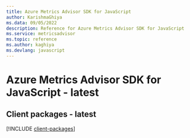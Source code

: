 ```yaml
---
title: Azure Metrics Advisor SDK for JavaScript
author: KarishmaGhiya
ms.data: 09/05/2022
description: Reference for Azure Metrics Advisor SDK for JavaScript
ms.service: metricsadvisor
ms.topic: reference
ms.author: kaghiya
ms.devlang: javascript
---
```

# Azure Metrics Advisor SDK for JavaScript - latest

## Client packages - latest
[!INCLUDE [client-packages](metrics-advisor-client-index.md)]